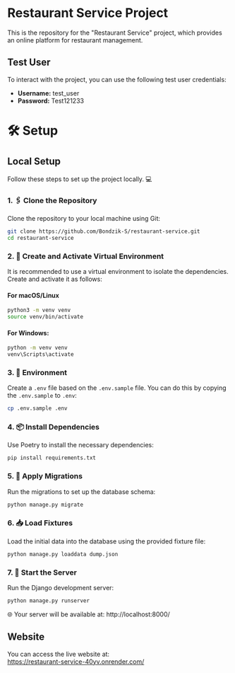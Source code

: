 # Restaurant Service Project

This is the repository for the "Restaurant Service" project, which provides an online platform for restaurant management.

## Test User

To interact with the project, you can use the following test user credentials:

- **Username:** test_user
- **Password:** Test121233

# 🛠️ Setup

## **Local** Setup

Follow these steps to set up the project locally. 💻

### 1. 🖇️ Clone the Repository
Clone the repository to your local machine using Git:

```bash
git clone https://github.com/Bondzik-S/restaurant-service.git
cd restaurant-service
```

### 2. 🧪 Create and Activate Virtual Environment
It is recommended to use a virtual environment to isolate the dependencies. Create and activate it as follows:

#### For macOS/Linux
```bash
python3 -m venv venv
source venv/bin/activate
```

#### For Windows:
```bash
python -m venv venv
venv\Scripts\activate
```

### 3. 📄 Environment
Create a `.env` file based on the `.env.sample` file. You can do this by copying the `.env.sample` to `.env`:

```bash
cp .env.sample .env
```

### 4. 📦 Install Dependencies
Use Poetry to install the necessary dependencies:
```bash
pip install requirements.txt
```

### 5. 🔄 Apply Migrations
Run the migrations to set up the database schema:
```bash
python manage.py migrate
```

### 6. 📥 Load Fixtures
Load the initial data into the database using the provided fixture file:
```bash
python manage.py loaddata dump.json
```

### 7. 🚀 Start the Server
Run the Django development server:
```bash
python manage.py runserver
```

🌐 Your server will be available at: http://localhost:8000/

## Website

You can access the live website at:  
https://restaurant-service-40yv.onrender.com/
